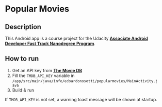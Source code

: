 # Popular Movies

## Description

This Android app is a course project for the Udacity [**Associate Android Developer Fast Track Nanodegree Program**](https://www.udacity.com/course/associate-android-developer-fast-track--nd818).

## How to run

 1. Get an API key from [**The Movie DB**](https://www.themoviedb.org)
 2. Fill the `TMDB_API_KEY` variable in `/app/src/main/java/info/edoardonosotti/popularmovies/MainActivity.java`
 3. Build & run

If `TMDB_API_KEY` is not set, a warning toast message will be shown at startup.
